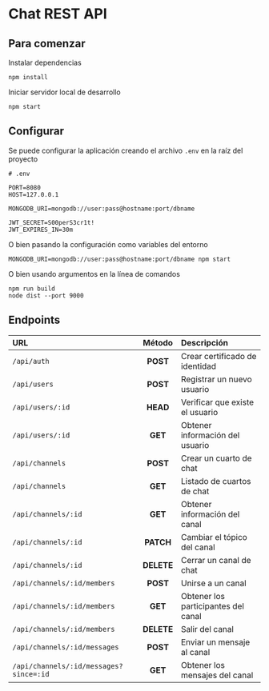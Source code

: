 # Chat REST API

## Para comenzar

Instalar dependencias

```
npm install
```

Iniciar servidor local de desarrollo

```
npm start
```
## Configurar

Se puede configurar la aplicación creando el archivo `.env` en la raíz del proyecto

```
# .env

PORT=8080
HOST=127.0.0.1

MONGODB_URI=mongodb://user:pass@hostname:port/dbname

JWT_SECRET=S00perS3cr1t!
JWT_EXPIRES_IN=30m
```

O bien pasando la configuración como variables del entorno

```
MONGODB_URI=mongodb://user:pass@hostname:port/dbname npm start
```

O bien usando argumentos en la línea de comandos

```
npm run build
node dist --port 9000
```

## Endpoints

| URL                                      | Método     | Descripción                         |
|:-----------------------------------------|:----------:|:------------------------------------|
| `/api/auth`                              | **POST**   | Crear certificado de identidad      |
| `/api/users`                             | **POST**   | Registrar un nuevo usuario          |
| `/api/users/:id`                         | **HEAD**   | Verificar que existe el usuario     |
| `/api/users/:id`                         | **GET**    | Obtener información del usuario     |
| `/api/channels`                          | **POST**   | Crear un cuarto de chat             |
| `/api/channels`                          | **GET**    | Listado de cuartos de chat          |
| `/api/channels/:id`                      | **GET**    | Obtener información del canal       |
| `/api/channels/:id`                      | **PATCH**  | Cambiar el tópico del canal         |
| `/api/channels/:id`                      | **DELETE** | Cerrar un canal de chat             |
| `/api/channels/:id/members`              | **POST**   | Unirse a un canal                   |
| `/api/channels/:id/members`              | **GET**    | Obtener los participantes del canal |
| `/api/channels/:id/members`              | **DELETE** | Salir del canal                     |
| `/api/channels/:id/messages`             | **POST**   | Enviar un mensaje al canal          |
| `/api/channels/:id/messages?since=:id`   | **GET**    | Obtener los mensajes del canal      |
